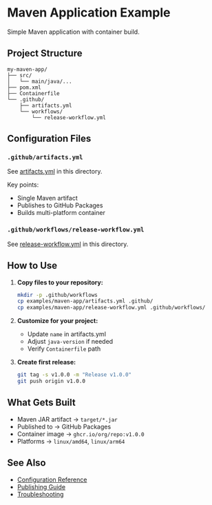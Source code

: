 <!--
SPDX-FileCopyrightText: 2025 The Reusable CI Authors

SPDX-License-Identifier: CC0-1.0
-->

# Maven Application Example

Simple Maven application with container build.

## Project Structure

```text
my-maven-app/
├── src/
│   └── main/java/...
├── pom.xml
├── Containerfile
└── .github/
    ├── artifacts.yml
    └── workflows/
        └── release-workflow.yml
```

## Configuration Files

### `.github/artifacts.yml`

See [artifacts.yml](artifacts.yml) in this directory.

Key points:
- Single Maven artifact
- Publishes to GitHub Packages
- Builds multi-platform container

### `.github/workflows/release-workflow.yml`

See [release-workflow.yml](release-workflow.yml) in this directory.

## How to Use

1. **Copy files to your repository:**
   ```bash
   mkdir -p .github/workflows
   cp examples/maven-app/artifacts.yml .github/
   cp examples/maven-app/release-workflow.yml .github/workflows/
   ```

2. **Customize for your project:**
   - Update `name` in artifacts.yml
   - Adjust `java-version` if needed
   - Verify `Containerfile` path

3. **Create first release:**
   ```bash
   git tag -s v1.0.0 -m "Release v1.0.0"
   git push origin v1.0.0
   ```

## What Gets Built

- Maven JAR artifact → `target/*.jar`
- Published to → GitHub Packages
- Container image → `ghcr.io/org/repo:v1.0.0`
- Platforms → `linux/amd64`, `linux/arm64`

## See Also

- [Configuration Reference](../../docs/configuration.md)
- [Publishing Guide](../../docs/publishing.md)
- [Troubleshooting](../../docs/troubleshooting.md)

